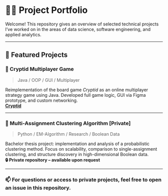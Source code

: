 # 👨‍💻 Project Portfolio

Welcome! This repository gives an overview of selected technical projects I’ve worked on in the areas of data science, software engineering, and applied analytics.

---

## 🚀 Featured Projects

### 🔷 Cryptid Multiplayer Game
> Java / OOP / GUI / Multiplayer

Reimplementation of the board game *Cryptid* as an online multiplayer strategy game using Java. Developed full game logic, GUI via Figma prototype, and custom networking.  
**[Cryptid](https://github.com/MaxG3008/Cryptid)**

---

### 🔷 Multi-Assignment Clustering Algorithm [Private]
> Python / EM-Algorithm / Research / Boolean Data

Bachelor thesis project: implementation and analysis of a probabilistic clustering method. Focus on scalability, comparison to single-assignment clustering, and structure discovery in high-dimensional Boolean data.  
**🔒 Private repository – available upon request**

---

### 📫 For questions or access to private projects, feel free to open an issue in this repository.


